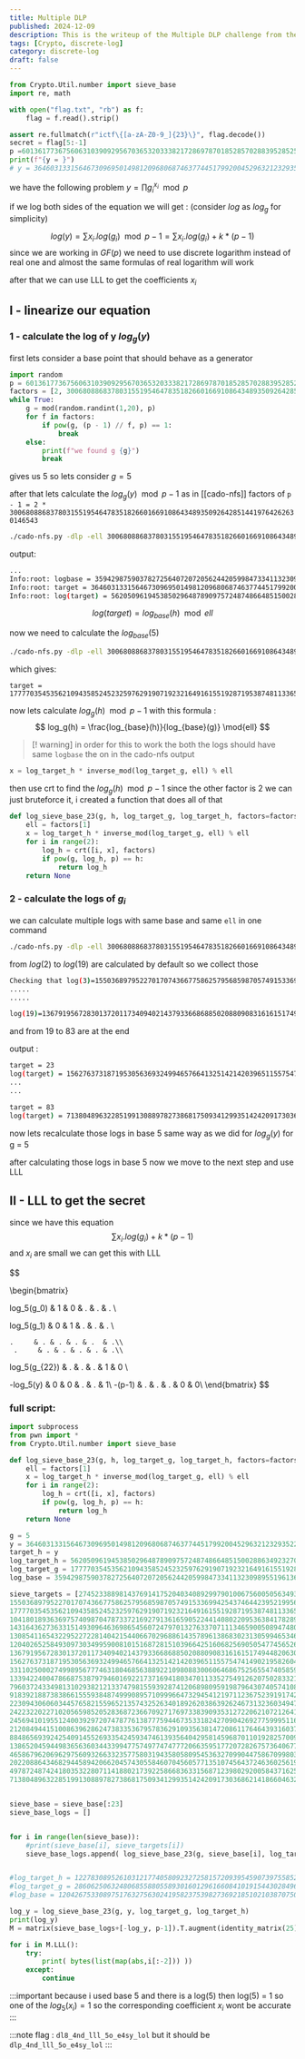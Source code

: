 ```yaml
---
title: Multiple DLP
published: 2024-12-09
description: This is the writeup of the Multiple DLP challenge from the round 49 of imaginary CTF
tags: [Crypto, discrete-log]
category: discrete-log
draft: false
---
```


```python
from Crypto.Util.number import sieve_base 
import re, math 

with open("flag.txt", "rb") as f:
	flag = f.read().strip() 

assert re.fullmatch(r"ictf\{[a-zA-Z0-9_]{23}\}", flag.decode()) 
secret = flag[5:-1] 
p =60136177367560631039092956703653203338217286978701852857028839528525260293087 y = math.prod(pow(g, x, p) for g, x in zip(sieve_base, secret)) % p 
print(f"{y = }") 
# y = 36460313315646730969501498120968068746377445179920045296321232935228480996523
```

we have the following problem  $y = \prod{ g_i^{x_i} } \mod{p}$

if we log both sides of the equation we will get :
(consider $log$ as $log_g$  for simplicity)

$$ log(y) = \sum{x_i . log(g_i) } \mod{p - 1} = \sum{x_i . log(g_i) } + k*(p-1) $$
since we are working in $GF(p)$ we need to use discrete logarithm instead of real one and almost the same formulas of real logarithm will work

after that we can use LLL to get the coefficients $x_i$

## I - linearize our equation

### 1 - calculate the log of y $log_g(y)$

first lets consider a base point that should behave as a generator 

```python
import random
p = 60136177367560631039092956703653203338217286978701852857028839528525260293087
factors = [2, 30068088683780315519546478351826601669108643489350926428514419764262630146543]
while True:
    g = mod(random.randint(1,20), p)
    for f in factors:
        if pow(g, (p - 1) // f, p) == 1:
            break
    else:
        print(f"we found g {g}")
        break
```
gives us 5 so lets consider $g = 5$

after that lets calculate the $log_g(y) \mod p - 1$  as in [[cado-nfs]]
factors of `p - 1 = 2 * 30068088683780315519546478351826601669108643489350926428514419764262630146543`


```bash
./cado-nfs.py -dlp -ell 30068088683780315519546478351826601669108643489350926428514419764262630146543 target=36460313315646730969501498120968068746377445179920045296321232935228480996523 60136177367560631039092956703653203338217286978701852857028839528525260293087 -t 9 --server-threads 10
```

output:
```bash
...
Info:root: logbase = 35942987590378272564072072056244205998473341132309895519613632537341176197631
Info:root: target = 36460313315646730969501498120968068746377445179920045296321232935228480996523
Info:root: log(target) = 5620509619453850296487890975724874866485150028863492327021993251713778571914 mod ell
```

$$log(target)=log_{base}(h) \mod ell$$



now we need to calculate the $log_{base}(5)$
```bash
./cado-nfs.py -dlp -ell 30068088683780315519546478351826601669108643489350926428514419764262630146543 target=5 60136177367560631039092956703653203338217286978701852857028839528525260293087 -t 9 --server-threads 10
```
which gives:
```
target = 17777035453562109435852452325976291907192321649161551928719538748113365693149
```

now lets calculate $log_g(h) \mod{p - 1}$ with this formula : $$ log_g(h) = \frac{log_{base}(h)}{log_{base}(g)} \mod{ell} $$
>[! warning] 
>in order for this to work the both the logs should have same `logbase` the on in the cado-nfs output


```python
x = log_target_h * inverse_mod(log_target_g, ell) % ell
```
then use crt to find the $log_g(h) \mod{p - 1}$ since the other factor is 2 we can just bruteforce it, i created a function that does all of that
```python
def log_sieve_base_23(g, h, log_target_g, log_target_h, factors=factors):
    ell = factors[1]
    x = log_target_h * inverse_mod(log_target_g, ell) % ell
    for i in range(2):
        log_h = crt([i, x], factors)
        if pow(g, log_h, p) == h:
            return log_h
    return None
```


### 2 - calculate the logs of $g_i$ 
we can calculate multiple logs with same base and same `ell` in one command 
```bash
./cado-nfs.py -dlp -ell 30068088683780315519546478351826601669108643489350926428514419764262630146543 base=35942987590378272564072072056244205998473341132309895519613632537341176197631 target=19,23,29,31,37,41,43,47,53,59,61,67,71,73,79,83 60136177367560631039092956703653203338217286978701852857028839528525260293087 -t 9 --server-threads 10
```

from $log(2)$ to $log(19)$ are calculated by default so we collect those 
```bash
Checking that log(3)=15503689795227017074366775862579568598705749153369942543746442395219956718738 is correct in base 35942987590378272564072072056244205998473341132309895519613632537341176197631
.....
.....

log(19)=13679195672830137201173409402143793366868850208809083161615174944820630432985 is correct in base 35942987590378272564072072056244205998473341132309895519613632537341176197631
```
and from 19 to 83 are at the end

output :
```bash
target = 23
log(target) = 15627637318719530563693249946576641325142142039651155754741490219582604999138 mod ell
...
...

target = 83
log(target) = 7138048963228519913088978273868175093412993514242091730368621418660463240151 mod ell
```

now lets recalculate those logs in base 5 same way as we did for $log_g(y)$ for g = 5

after calculating those logs in base 5 now we move to the next step and use LLL


## II - LLL to get the secret

since we have this equation $$\sum{x_i . log(g_i) } + k*(p-1)$$ and $x_i$ are small we can get this with LLL


$$

\begin{bmatrix}

log_5(g_0) & 1  & 0 & . & . & . \\

log_5(g_1) & 0 & 1  & . & . & . \\

    .     & . & . & . & .  & .\\
	 .     & . & . & . & . & .\\

log_5(g_{22}) & . & . & . & 1 & 0 \\

 -log_5(y)    & 0 & 0 & . & . & 1\\
 -(p-1)      & . & . & . & 0 & 0\\
\end{bmatrix}
$$

### full script:
```python
import subprocess
from pwn import *
from Crypto.Util.number import sieve_base

def log_sieve_base_23(g, h, log_target_g, log_target_h, factors=factors):
    ell = factors[1]
    x = log_target_h * inverse_mod(log_target_g, ell) % ell
    for i in range(2):
        log_h = crt([i, x], factors)
        if pow(g, log_h, p) == h:
            return log_h
    return None

g = 5
y = 36460313315646730969501498120968068746377445179920045296321232935228480996523
target_h = y
log_target_h = 5620509619453850296487890975724874866485150028863492327021993251713778571914
log_target_g = 17777035453562109435852452325976291907192321649161551928719538748113365693149
log_base = 35942987590378272564072072056244205998473341132309895519613632537341176197631

sieve_targets = [27452338898143769141752040340892997901006756005056349377291324791991268552177,
15503689795227017074366775862579568598705749153369942543746442395219956718738,
17777035453562109435852452325976291907192321649161551928719538748113365693149,
10418018936369757409870478733721692791361659052244140802209536384178289601455, 
14316436273633151493096463698654560724797013276337071113465900508947480091950, 
13085411654322952272281404215440667029688614357896138683023130599465346737071, 
1204026525849309730349959008101516872815103966425160682569050547745652637137,
13679195672830137201173409402143793366868850208809083161615174944820630432985,
15627637318719530563693249946576641325142142039651155754741490219582604999138,  
3311025000274998956777463180468563889221098088300606468675256554740585936819,
13394224004786687538797946016922173716941803470113352754912620750283321624369,
7960372433498131029382121337479815593928741206898095919879643074057410813184,
9183921887383866155593848749990895710999664732945412197112367523919174200055,
22309430606034457658215596521357432526340189262038639262467313236034947245606,
24223220227102056598520528368723667092717697338390935312722062107212641583539,
24569410195512400392972074787761387775944673533182427090426927759995116696644,
21208494415100863962862473833536795783629109356381472086117646439316037750650,
8848656939242540914552693354245934746139356404295814596870110192825700950189,
13865204594498365636034433994775749774747772066359517720728267573640677288609,
4658679620696297560932663323577580319435805809545363270990447586709980333342,
2022088643468294458942066204574305584607045605771351074564372463602561948007,
4978724874241803532280711418802173922586683633156871239802920058437162557197,
7138048963228519913088978273868175093412993514242091730368621418660463240151]


sieve_base = sieve_base[:23]
sieve_base_logs = []


for i in range(len(sieve_base)):
    #print(sieve_base[i], sieve_targets[i])
    sieve_base_logs.append( log_sieve_base_23(g, sieve_base[i], log_target_g, sieve_targets[i]) )


#log_target_h = 12278308952610312177405809232725815720939545907397558527812904898223176783283
#log_target_g = 28606250632480685588055893016012961660841019154430284963473127710431262926489
#log_base = 12042675330897517632756302419582375398273692185102103870750125275735020079052

log_y = log_sieve_base_23(g, y, log_target_g, log_target_h)
print(log_y)
M = matrix(sieve_base_logs+[-log_y, p-1]).T.augment(identity_matrix(25))

for i in M.LLL():
    try:
        print( bytes(list(map(abs,i[:-2])) ))
    except:
        continue
```

:::important
because i used base 5 and there is a log(5) then log(5) = 1 so one of the $log_5(x_i) = 1$ so the corresponding coefficient $x_i$ wont be accurate
:::


:::note
flag : `dl8_4nd_lll_5o_e4sy_lol` but it should be `dlp_4nd_lll_5o_e4sy_lol`
:::




